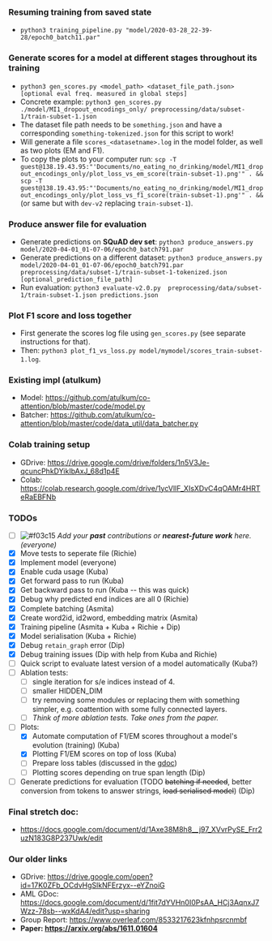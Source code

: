 ### Resuming training from saved state
* `python3 training_pipeline.py "model/2020-03-28_22-39-28/epoch0_batch11.par"`

### Generate scores for a model at different stages throughout its training
* `python3 gen_scores.py <model_path> <dataset_file_path.json> [optional eval freq. measured in global steps]`
* Concrete example: `python3 gen_scores.py ./model/MI1_dropout_encodings_only/ preprocessing/data/subset-1/train-subset-1.json`
* The dataset file path needs to be `something.json` and have a corresponding `something-tokenized.json` for this script to work!
* Will generate a file `scores_<datasetname>.log` in the model folder, as well as two plots (EM and F1).
* To copy the plots to your computer run: `scp -T guest@138.19.43.95:"'Documents/no_eating_no_drinking/model/MI1_dropout_encodings_only/plot_loss_vs_em_score(train-subset-1).png'" . && scp -T guest@138.19.43.95:"'Documents/no_eating_no_drinking/model/MI1_dropout_encodings_only/plot_loss_vs_f1_score(train-subset-1).png'" . && ` (or same but with `dev-v2` replacing `train-subset-1`).

### Produce answer file for evaluation
* Generate predictions on **SQuAD dev set**: `python3 produce_answers.py model/2020-04-01_01-07-06/epoch0_batch791.par`
* Generate predictions on a different dataset: `python3 produce_answers.py model/2020-04-01_01-07-06/epoch0_batch791.par preprocessing/data/subset-1/train-subset-1-tokenized.json [optional_prediction_file_path]`
* Run evaluation: `python3 evaluate-v2.0.py  preprocessing/data/subset-1/train-subset-1.json predictions.json`

### Plot F1 score and loss together
* First generate the scores log file using `gen_scores.py` (see separate instructions for that).
* Then: `python3 plot_f1_vs_loss.py model/mymodel/scores_train-subset-1.log`. 

### Existing impl (atulkum)
* Model: https://github.com/atulkum/co-attention/blob/master/code/model.py
* Batcher: https://github.com/atulkum/co-attention/blob/master/code/data_util/data_batcher.py

### Colab training setup
* GDrive: https://drive.google.com/drive/folders/1n5V3Je-qcuncPhkDYikIbAxJ_68d1p4E
* Colab: https://colab.research.google.com/drive/1ycVllF_XIsXDvC4qOAMr4HRTeRaEBFNb

### TODOs
- [ ] ![#f03c15](https://placehold.it/15/f03c15/000000?text=+) *Add your **past** contributions or **nearest-future work** here. (everyone)*
- [x] Move tests to seperate file (Richie)
- [x] Implement model (everyone)
- [x] Enable cuda usage (Kuba)
- [x] Get forward pass to run (Kuba)
- [x] Get backward pass to run (Kuba -- this was quick)
- [x] Debug why predicted end indices are all 0 (Richie)
- [x] Complete batching (Asmita)
- [x] Create word2id, id2word, embedding matrix (Asmita)
- [x] Training pipeline (Asmita + Kuba + Richie + Dip)
- [x] Model serialisation (Kuba + Richie)
- [x] Debug `retain_graph` error (Dip)
- [x] Debug training issues (Dip with help from Kuba and Richie)
- [ ] Quick script to evaluate latest version of a model automatically (Kuba?)
- [ ] Ablation tests:
  - [ ] single iteration for s/e indices instead of 4.
  - [ ] smaller HIDDEN_DIM
  - [ ] try removing some modules or replacing them with something simpler, e.g. coattention with some fully connected layers.
  - [ ] *Think of more ablation tests. Take ones from the paper.*
- [ ] Plots:
  - [x] Automate computation of F1/EM scores throughout a model's evolution (training) (Kuba)
  - [x] Plotting F1/EM scores on top of loss (Kuba)
  - [ ] Prepare loss tables (discussed in the [gdoc](https://docs.google.com/document/d/1Axe38M8h8__j97_XVvrPySE_Frr2uzN183G8P237Uwk/edit))
  - [ ] Plotting scores depending on true span length (Dip)
- [ ] Generate predictions for evaluation (TODO ~~batching if needed~~, better conversion from tokens to answer strings, ~~load serialised model~~) (Dip)

### Final stretch doc:
* https://docs.google.com/document/d/1Axe38M8h8__j97_XVvrPySE_Frr2uzN183G8P237Uwk/edit

### Our older links
* GDrive: https://drive.google.com/open?id=17K0ZFb_OCdvHgSlkNFErzyx--eYZnoiG
* AML GDoc: https://docs.google.com/document/d/1fit7dYVHn0I0PsAA_HCj3AqnxJ7Wzz-78sb--wxKdA4/edit?usp=sharing
* Group Report: https://www.overleaf.com/8533217623kfnhpsrcnmbf
* **Paper: https://arxiv.org/abs/1611.01604**
